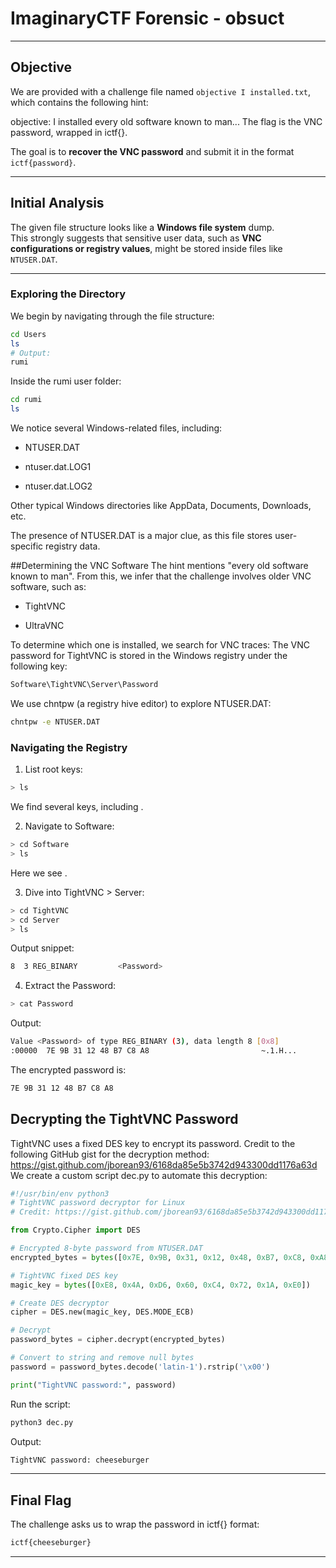 # ImaginaryCTF Forensic - obsuct

---

## **Objective**
We are provided with a challenge file named `objective I installed.txt`, which contains the following hint:

objective: I installed every old software known to man...
The flag is the VNC password, wrapped in ictf{}.

The goal is to **recover the VNC password** and submit it in the format `ictf{password}`.

---

## **Initial Analysis**

The given file structure looks like a **Windows file system** dump.  
This strongly suggests that sensitive user data, such as **VNC configurations or registry values**, might be stored inside files like `NTUSER.DAT`.

---

### **Exploring the Directory**
We begin by navigating through the file structure:

```bash
cd Users
ls
# Output:
rumi
```
Inside the rumi user folder:
```bash
cd rumi
ls
```
We notice several Windows-related files, including:

- NTUSER.DAT

- ntuser.dat.LOG1

- ntuser.dat.LOG2

Other typical Windows directories like AppData, Documents, Downloads, etc.

The presence of NTUSER.DAT is a major clue, as this file stores user-specific registry data.

##Determining the VNC Software
The hint mentions "every old software known to man".
From this, we infer that the challenge involves older VNC software, such as:

- TightVNC

- UltraVNC

To determine which one is installed, we search for VNC traces:
The VNC password for TightVNC is stored in the Windows registry under the following key:
```bash
Software\TightVNC\Server\Password
```
We use chntpw (a registry hive editor) to explore NTUSER.DAT:
```bash
chntpw -e NTUSER.DAT
```
### Navigating the Registry

1. List root keys:
```bash
> ls
```
We find several keys, including <Software>.

2. Navigate to Software:
```bash
> cd Software
> ls
```
Here we see <TightVNC>.

3. Dive into TightVNC > Server:
```bash
> cd TightVNC
> cd Server
> ls
```
Output snippet:
```bash
8  3 REG_BINARY         <Password>
```

4. Extract the Password:
```bash
> cat Password
```
Output:
```bash
Value <Password> of type REG_BINARY (3), data length 8 [0x8]
:00000  7E 9B 31 12 48 B7 C8 A8                         ~.1.H...
```
The encrypted password is:
```bash
7E 9B 31 12 48 B7 C8 A8
```
## Decrypting the TightVNC Password
TightVNC uses a fixed DES key to encrypt its password.
Credit to the following GitHub gist for the decryption method:
https://gist.github.com/jborean93/6168da85e5b3742d943300dd1176a63d
We create a custom script dec.py to automate this decryption:
```python
#!/usr/bin/env python3
# TightVNC password decryptor for Linux
# Credit: https://gist.github.com/jborean93/6168da85e5b3742d943300dd1176a63d

from Crypto.Cipher import DES

# Encrypted 8-byte password from NTUSER.DAT
encrypted_bytes = bytes([0x7E, 0x9B, 0x31, 0x12, 0x48, 0xB7, 0xC8, 0xA8])

# TightVNC fixed DES key
magic_key = bytes([0xE8, 0x4A, 0xD6, 0x60, 0xC4, 0x72, 0x1A, 0xE0])

# Create DES decryptor
cipher = DES.new(magic_key, DES.MODE_ECB)

# Decrypt
password_bytes = cipher.decrypt(encrypted_bytes)

# Convert to string and remove null bytes
password = password_bytes.decode('latin-1').rstrip('\x00')

print("TightVNC password:", password)
```
Run the script:
```bash
python3 dec.py
```
Output:
```bash
TightVNC password: cheeseburger
```
---
## Final Flag
The challenge asks us to wrap the password in ictf{} format:
```bash
ictf{cheeseburger}
```
---


